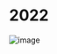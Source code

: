 # 2022

![image](https://github.com/BHoM/documentation/assets/18049174/2c36e322-cf98-4e6e-85fe-156505f2665b)
